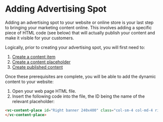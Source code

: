 # Adding Advertising Spot

Adding an advertising spot to your website or online store is your last step to bringing your marketing content online. This involves adding a specific piece of HTML code (see below) that will actually publish your content and make it visible for your customers. 

Logically, prior to creating your advertising spot, you will first need to:  

1. [Create a content item](managing-content-items.md)
2. [Create a content placeholder](managing-content-placeholders.md)
3. [Create published content](managing-published-content.md)

Once these prerequisites are complete, you will be able to add the dynamic content to your website:  

1. Open your web page HTML file.
1. Insert the following code into the file, the ID being the name of the relevant placeholder:

```html
<vc-content-place id="Right banner 240x400" class="col-sm-4 col-md-4 rightblock">
</vc-content-place>
```